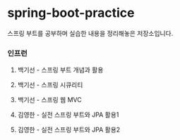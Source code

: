# spring-boot-practice

스프링 부트를 공부하며 실습한 내용을 정리해놓은 저장소입니다.

### 인프런

1. 백기선 - 스프링 부트 개념과 활용

2. 백기선 - 스프링 시큐리티

3. 백기선 - 스프링 웹 MVC

4. 김영한 - 실전 스프링 부트와 JPA 활용1

5. 김영한 - 실전 스프링 부트와 JPA 활용2
